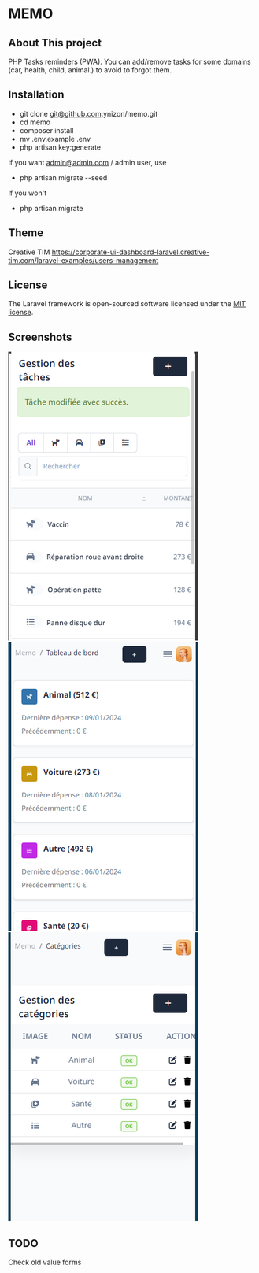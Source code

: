 # MEMO

## About This project

PHP Tasks reminders (PWA).
You can add/remove tasks for some domains (car, health, child, animal.) to avoid
to forgot them.

## Installation
- git clone git@github.com:ynizon/memo.git
- cd memo
- composer install
- mv .env.example .env
- php artisan key:generate

If you want admin@admin.com / admin user, use
- php artisan migrate --seed

If you won't
- php artisan migrate

## Theme
Creative TIM
https://corporate-ui-dashboard-laravel.creative-tim.com/laravel-examples/users-management

## License

The Laravel framework is open-sourced software licensed under the [MIT license](https://opensource.org/licenses/MIT).

## Screenshots

<img src="public/screenshots/1.png">
<img src="public/screenshots/2.png">
<img src="public/screenshots/3.png">

## TODO
Check old value forms

